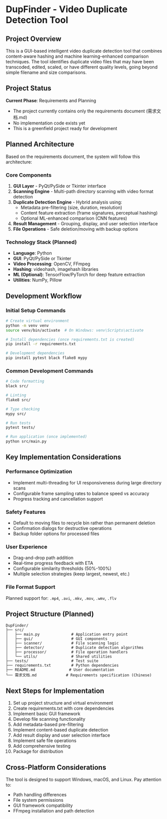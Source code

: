 # DupFinder - Video Duplicate Detection Tool

## Project Overview

This is a GUI-based intelligent video duplicate detection tool that combines content-aware hashing and machine learning-enhanced comparison techniques. The tool identifies duplicate video files that may have been transcoded, edited, scaled, or have different quality levels, going beyond simple filename and size comparisons.

## Project Status

**Current Phase**: Requirements and Planning
- The project currently contains only the requirements document (需求文档.md)
- No implementation code exists yet
- This is a greenfield project ready for development

## Planned Architecture

Based on the requirements document, the system will follow this architecture:

### Core Components
1. **GUI Layer** - PyQt/PySide or Tkinter interface
2. **Scanning Engine** - Multi-path directory scanning with video format detection
3. **Duplicate Detection Engine** - Hybrid analysis using:
   - Metadata pre-filtering (size, duration, resolution)
   - Content feature extraction (frame signatures, perceptual hashing)
   - Optional ML-enhanced comparison (CNN features)
4. **Result Management** - Grouping, display, and user selection interface
5. **File Operations** - Safe deletion/moving with backup options

### Technology Stack (Planned)
- **Language**: Python
- **GUI**: PyQt/PySide or Tkinter
- **Video Processing**: OpenCV, FFmpeg
- **Hashing**: videohash, imagehash libraries
- **ML (Optional)**: TensorFlow/PyTorch for deep feature extraction
- **Utilities**: NumPy, Pillow

## Development Workflow

### Initial Setup Commands
```bash
# Create virtual environment
python -m venv venv
source venv/bin/activate  # On Windows: venv\Scripts\activate

# Install dependencies (once requirements.txt is created)
pip install -r requirements.txt

# Development dependencies
pip install pytest black flake8 mypy
```

### Common Development Commands
```bash
# Code formatting
black src/

# Linting
flake8 src/

# Type checking
mypy src/

# Run tests
pytest tests/

# Run application (once implemented)
python src/main.py
```

## Key Implementation Considerations

### Performance Optimization
- Implement multi-threading for UI responsiveness during large directory scans
- Configurable frame sampling rates to balance speed vs accuracy
- Progress tracking and cancellation support

### Safety Features
- Default to moving files to recycle bin rather than permanent deletion
- Confirmation dialogs for destructive operations
- Backup folder options for processed files

### User Experience
- Drag-and-drop path addition
- Real-time progress feedback with ETA
- Configurable similarity thresholds (50%-100%)
- Multiple selection strategies (keep largest, newest, etc.)

### File Format Support
Planned support for: `.mp4`, `.avi`, `.mkv`, `.mov`, `.wmv`, `.flv`

## Project Structure (Planned)

```
DupFinder/
├── src/
│   ├── main.py              # Application entry point
│   ├── gui/                 # GUI components
│   ├── scanner/             # File scanning logic
│   ├── detector/            # Duplicate detection algorithms
│   ├── processor/           # File operation handlers
│   └── utils/               # Shared utilities
├── tests/                   # Test suite
├── requirements.txt         # Python dependencies
├── README.md               # User documentation
└── 需求文档.md             # Requirements specification (Chinese)
```

## Next Steps for Implementation

1. Set up project structure and virtual environment
2. Create requirements.txt with core dependencies
3. Implement basic GUI framework
4. Develop file scanning functionality
5. Add metadata-based pre-filtering
6. Implement content-based duplicate detection
7. Add result display and user selection interface
8. Implement safe file operations
9. Add comprehensive testing
10. Package for distribution

## Cross-Platform Considerations

The tool is designed to support Windows, macOS, and Linux. Pay attention to:
- Path handling differences
- File system permissions
- GUI framework compatibility
- FFmpeg installation and path detection